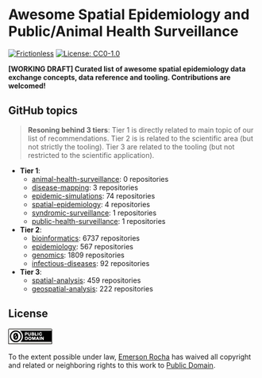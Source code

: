 # Awesome Spatial Epidemiology and Public/Animal Health Surveillance
[![Frictionless](https://github.com/fititnt/awesome-spatial-epidemiology-and-public-health-surveillance/actions/workflows/frictionless.yml/badge.svg)](https://repository.frictionlessdata.io/pages/dashboard.html?user=fititnt&repo=awesome-spatial-epidemiology-and-public-health-surveillance&flow=frictionless)
[![License: CC0-1.0](https://img.shields.io/badge/License-CC0_1.0-lightgrey.svg)](http://creativecommons.org/publicdomain/zero/1.0/)

<!--
![Awesome Spatial Epidemiology and Public/Animal Health Surveillance Banner](partials/awesome-spatial-epidemiology.jpg)
-->

**[WORKING DRAFT] Curated list of awesome spatial epidemiology data exchange concepts, data reference and tooling. Contributions are welcomed!**


## GitHub topics
> **Resoning behind 3 tiers**: Tier 1 is directly related to main topic of our list of recommendations.
> Tier 2 is is related to the scientific area (but not strictly the tooling).
> Tier 3 are related to the tooling (but not restricted to the scientific application).

- **Tier 1**:
  - [animal-health-surveillance](https://github.com/topics/animal-health-surveillance): 0 repositories
  - [disease-mapping](https://github.com/topics/disease-mapping): 3 repositories
  - [epidemic-simulations](https://github.com/topics/epidemic-simulations): 74 repositories
  - [spatial-epidemiology](https://github.com/topics/spatial-epidemiology): 4 repositories
  - [syndromic-surveillance](https://github.com/topics/syndromic-surveillance): 1 repositories
  - [public-health-surveillance](https://github.com/topics/public-health-surveillance): 1 repositories
- **Tier 2**:
  - [bioinformatics](https://github.com/topics/bioinformatics): 6737 repositories
  - [epidemiology](https://github.com/topics/epidemiology): 567 repositories
  - [genomics](https://github.com/topics/genomics): 1809 repositories
  - [infectious-diseases](https://github.com/topics/infectious-diseases): 92 repositories
- **Tier 3**:
  - [spatial-analysis](https://github.com/topics/spatial-analysis): 459 repositories
  - [geospatial-analysis](https://github.com/topics/geospatial-analysis): 222 repositories

<!--


  {"name": "research-initiatives", "resources": [{"name": "biosafety-level-4-laboratories"}, {"name": "who-collaborating-centres"}, {"name": "woah-reference-laboratories"}]}
  research-initiatives
  
    biosafety-level-4-laboratories
  
    who-collaborating-centres
  
    woah-reference-laboratories
  

  {"name": "terminology-nomenclature-coding", "resources": [{"name": "who-icd-crosswalk"}, {"name": "woah-cmn-a"}, {"name": "{{ 'section_data_title' | t }}"}, {"name": "section_data_title"}]}
  terminology-nomenclature-coding
  
    who-icd-crosswalk
  
    woah-cmn-a
  
    Data
  
    Data
  


awesome-spatial-epidemiology-and-health-surveillance
{'path': 'data/biosafety-levels.tm.hxl.csv', 'name': 'biosafety-levels', 'profile': 'tabular-data-resource', 'scheme': 'file', 'format': 'csv', 'encoding': 'utf-8', 'schema': {'fields': [{'type': 'string', 'name': '#item+conceptum+codicem'}, {'type': 'string', 'name': '#item+rem+i_qcc+is_zxxx+ix_wikiq'}, {'type': 'string', 'name': '#item+rem+i_mul+is_zxxx'}]}}


-->


## License

[![Public Domain](partials/public-domain.png)](UNLICENSE)

To the extent possible under law, [Emerson Rocha](https://github.com/fititnt)
has waived all copyright and related or neighboring rights to this work to
[Public Domain](UNLICENSE).
